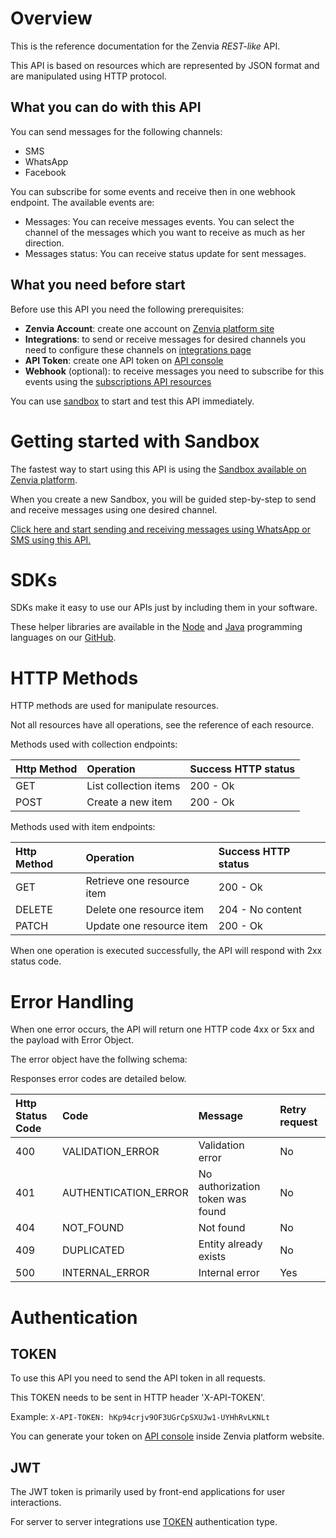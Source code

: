 # Overview

This is the reference documentation for the Zenvia *REST-like* API.

This API is based on resources which are represented by JSON format and are manipulated using HTTP protocol.

## What you can do with this API

You can send messages for the following channels:

* SMS
* WhatsApp
* Facebook

You can subscribe for some events and receive then in one webhook endpoint.
The available events are:

* Messages: You can receive messages events. You can select the channel of the messages which you want to receive as much as her direction.
* Messages status: You can receive status update for sent messages.

## What you need before start

Before use this API you need the following prerequisites:

* **Zenvia Account**: create one account on [Zenvia platform site](https://app.zenvia.com/)
* **Integrations**: to send or receive messages for desired channels you need to configure these channels on [integrations page](https://app.zenvia.com/home/credentials)
* **API Token**: create one API token on [API console](https://app.zenvia.com/home/api)
* **Webhook** (optional): to receive messages you need to subscribe for this events using the [subscriptions API resources](#tag/Subscriptions)

You can use [sandbox](#section/Getting-started-with-Sandbox) to start and test this API immediately.

# Getting started with Sandbox

The fastest way to start using this API is using the [Sandbox available on Zenvia platform](https://app.zenvia.com/home/sandbox).

When you create a new Sandbox, you will be guided step-by-step to send and receive messages using one desired channel.

[Click here and start sending and receiving messages using WhatsApp or SMS using this API.](https://app.zenvia.com/home/sandbox)

# SDKs

SDKs make it easy to use our APIs just by including them in your software.

These helper libraries are available in the [Node](https://github.com/zenvia/zenvia-sdk-node) and [Java](https://github.com/zenvia/zenvia-sdk-java) programming languages on our [GitHub](https://github.com/zenvia).

# HTTP Methods

HTTP methods are used for manipulate resources.

Not all resources have all operations, see the reference of each resource.

Methods used with collection endpoints:

| Http Method      | Operation                | Success HTTP status |
|:-----------------|:-------------------------|:--------------------|
| GET              | List collection items    | 200 - Ok            |
| POST             | Create a new item        | 200 - Ok            |

Methods used with item endpoints:

| Http Method      | Operation                    | Success HTTP status |
|:-----------------|:-----------------------------|:--------------------|
| GET              | Retrieve one resource item   | 200 - Ok            |
| DELETE           | Delete one resource item     | 204 - No content    |
| PATCH            | Update one resource item     | 200 - Ok            |

When one operation is executed successfully, the API will respond with 2xx status code.

# Error Handling

When one error occurs, the API will return one HTTP code 4xx or 5xx and the payload with Error Object.

The error object have the follwing schema:

<SchemaDefinition schemaRef="#/components/schemas/error.base" />

Responses error codes are detailed below.

| Http Status Code | Code                 | Message                          | Retry request |
|:-----------------|:---------------------|:---------------------------------|:--------------|
| 400              | VALIDATION_ERROR     | Validation error                 | No            |
| 401              | AUTHENTICATION_ERROR | No authorization token was found | No            |
| 404              | NOT_FOUND            | Not found                        | No            |
| 409              | DUPLICATED           | Entity already exists            | No            |
| 500              | INTERNAL_ERROR       | Internal error                   | Yes           |

# Authentication

## TOKEN
To use this API you need to send the API token in all requests.

This TOKEN needs to be sent in HTTP header 'X-API-TOKEN'.

Example:
```X-API-TOKEN: hKp94crjv9OF3UGrCpSXUJw1-UYHhRvLKNLt```

You can generate your token on [API console](https://app.zenvia.com/home/api) inside Zenvia platform website.

## JWT

The JWT token is primarily used by front-end applications for user interactions.

For server to server integrations use [TOKEN](/#section/Authentication/TOKEN) authentication type.
